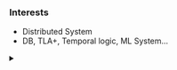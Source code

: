### Interests
- Distributed System
- DB, TLA+, Temporal logic, ML System...

<details><summary></summary>
<p>

### Resume
https://github.com/highcloud100/highcloud100/blob/main/Coles_Resume_Template_.pdf


</p>
</details>

